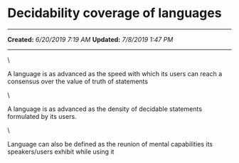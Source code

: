 Decidability coverage of languages
==================================

  -------------- ---------------------
  **Created:**   *6/20/2019 7:19 AM*
  **Updated:**   *7/8/2019 1:47 PM*
  -------------- ---------------------

\

A language is as advanced as the speed with which its users can reach a
consensus over the value of truth of statements

\

A language is as advanced as the density of decidable statements
formulated by its users.

\

Language can also be defined as the reunion of mental capabilities its
speakers/users exhibit while using it

 
